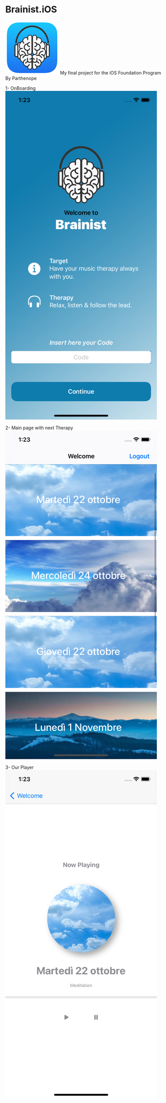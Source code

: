 # Brainist.iOS
<img src="Readme/app logo.png" alignment = "center"/>
My final project for the iOS Foundation Program By Parthenope

1- OnBoarding
<img src="Readme/3.png" alignment = "center"/>

2- Main page with next Therapy
<img src="Readme/2.png" alignment = "center"/>

3- Our Player 
<img src="Readme/1.png" alignment = "center"/>

